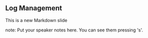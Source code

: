 ##  Log Management

This is a new Markdown slide

note:
    Put your speaker notes here.
    You can see them pressing 's'.
